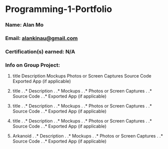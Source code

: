 # Programming-1-Portfolio

### Name: Alan Mo

### Email: alankinau@gmail.com

### Certification(s) earned: N/A

### Info on Group Project:

1. title
Description
Mockups
Photos or Screen Captures
Source Code
Exported App (if applicable)

2. title
. .* Description
. .* Mockups
. .* Photos or Screen Captures
. .* Source Code
. .* Exported App (if applicable)

3. title
. .* Description
. .* Mockups
. .* Photos or Screen Captures
. .* Source Code
. .* Exported App (if applicable)

4. title
. .* Description
. .* Mockups
. .* Photos or Screen Captures
. .* Source Code
. .* Exported App (if applicable)

5. Arkanoid
. .* Description
. .* Mockups
. .* Photos or Screen Captures
. .* Source Code
. .* Exported App (if applicable)
